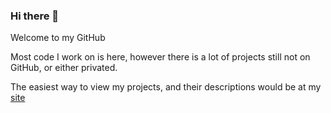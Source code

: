 ### Hi there 👋

Welcome to my GitHub

Most code I work on is here, however there is a lot of projects still not on GitHub, or either privated.

The easiest way to view my projects, and their descriptions would be at my [site](https://nickpysklywec.netlify.app)
<!--

[![Nick's GitHub stats](https://github-readme-stats.vercel.app/api?username=npysklyw&theme=dark)](https://github.com/npysklyw/github-readme-stats)

-->

<!--
**npysklyw/npysklyw** is a ✨ _special_ ✨ repository because its `README.md` (this file) appears on your GitHub profile.

Here are some ideas to get you started:
[![Top Langs](https://github-readme-stats.vercel.app/api/top-langs/?username=npysklyw&theme=dark)](https://github.com/npysklyw/github-readme-stats)
- 🔭 I’m currently working on ...
- 🌱 I’m currently learning ...
- 👯 I’m looking to collaborate on ...
- 🤔 I’m looking for help with ...
- 💬 Ask me about ...
- 📫 How to reach me: ...
- 😄 Pronouns: ...
- ⚡ Fun fact: ...
-->
